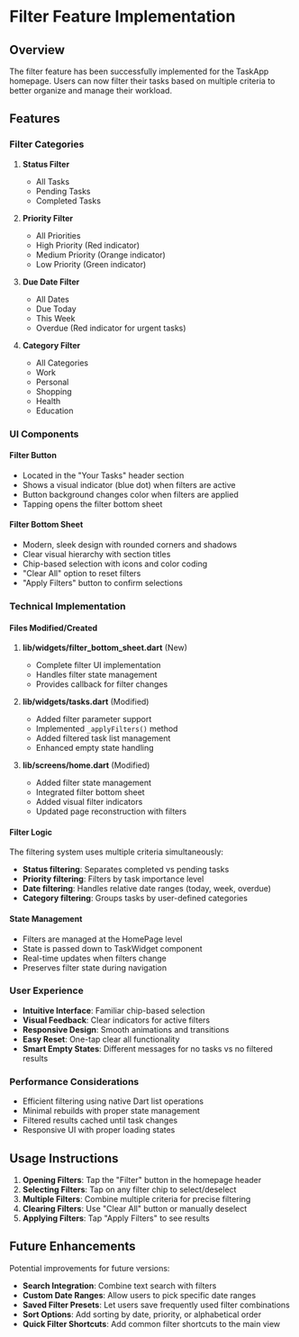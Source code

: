 <!-- @format -->

# Filter Feature Implementation

## Overview

The filter feature has been successfully implemented for the TaskApp homepage. Users can now filter their tasks based on multiple criteria to better organize and manage their workload.

## Features

### Filter Categories

1. **Status Filter**

   - All Tasks
   - Pending Tasks
   - Completed Tasks

2. **Priority Filter**

   - All Priorities
   - High Priority (Red indicator)
   - Medium Priority (Orange indicator)
   - Low Priority (Green indicator)

3. **Due Date Filter**

   - All Dates
   - Due Today
   - This Week
   - Overdue (Red indicator for urgent tasks)

4. **Category Filter**
   - All Categories
   - Work
   - Personal
   - Shopping
   - Health
   - Education

### UI Components

#### Filter Button

- Located in the "Your Tasks" header section
- Shows a visual indicator (blue dot) when filters are active
- Button background changes color when filters are applied
- Tapping opens the filter bottom sheet

#### Filter Bottom Sheet

- Modern, sleek design with rounded corners and shadows
- Clear visual hierarchy with section titles
- Chip-based selection with icons and color coding
- "Clear All" option to reset filters
- "Apply Filters" button to confirm selections

### Technical Implementation

#### Files Modified/Created

1. **lib/widgets/filter_bottom_sheet.dart** (New)

   - Complete filter UI implementation
   - Handles filter state management
   - Provides callback for filter changes

2. **lib/widgets/tasks.dart** (Modified)

   - Added filter parameter support
   - Implemented `_applyFilters()` method
   - Added filtered task list management
   - Enhanced empty state handling

3. **lib/screens/home.dart** (Modified)
   - Added filter state management
   - Integrated filter bottom sheet
   - Added visual filter indicators
   - Updated page reconstruction with filters

#### Filter Logic

The filtering system uses multiple criteria simultaneously:

- **Status filtering**: Separates completed vs pending tasks
- **Priority filtering**: Filters by task importance level
- **Date filtering**: Handles relative date ranges (today, week, overdue)
- **Category filtering**: Groups tasks by user-defined categories

#### State Management

- Filters are managed at the HomePage level
- State is passed down to TaskWidget component
- Real-time updates when filters change
- Preserves filter state during navigation

### User Experience

- **Intuitive Interface**: Familiar chip-based selection
- **Visual Feedback**: Clear indicators for active filters
- **Responsive Design**: Smooth animations and transitions
- **Easy Reset**: One-tap clear all functionality
- **Smart Empty States**: Different messages for no tasks vs no filtered results

### Performance Considerations

- Efficient filtering using native Dart list operations
- Minimal rebuilds with proper state management
- Filtered results cached until task changes
- Responsive UI with proper loading states

## Usage Instructions

1. **Opening Filters**: Tap the "Filter" button in the homepage header
2. **Selecting Filters**: Tap on any filter chip to select/deselect
3. **Multiple Filters**: Combine multiple criteria for precise filtering
4. **Clearing Filters**: Use "Clear All" button or manually deselect
5. **Applying Filters**: Tap "Apply Filters" to see results

## Future Enhancements

Potential improvements for future versions:

- **Search Integration**: Combine text search with filters
- **Custom Date Ranges**: Allow users to pick specific date ranges
- **Saved Filter Presets**: Let users save frequently used filter combinations
- **Sort Options**: Add sorting by date, priority, or alphabetical order
- **Quick Filter Shortcuts**: Add common filter shortcuts to the main view
